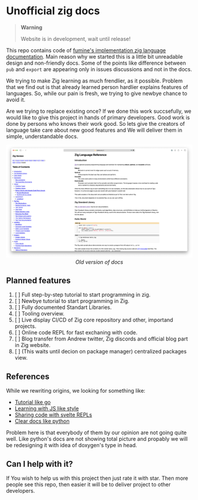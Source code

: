 
# Unofficial zig docs

> **Warning**
> 
> Website is in development, wait until release!

This repo contains code of [fumine's implementation zig language documentation](https://zig.fumine.ru).
Main reason why we started this is a little bit unreadable design and non-friendly docs.
Some of the points like difference between `pub` and `export` are appearing only in issues
discussions and not in the docs.

We trying to make Zig learning as much frendlier, as it possible. Problem that we find out is that
already learned person hardlier explains features of languages. So, while our pain is fresh, we trying
to give newbye chance to avoid it.

Are we trying to replace existing once? If we done this work succsefully, we would like to give this
project in hands of primary developers. Good work is done by persons who knows their work good.
So lets give the creators of language take care about new good features and We will deliver them in
simple, understandable docs.

<div align="center">
    <img src="docs/old-docs.png" alt="img not loaded">
    <i>Old version of docs</i>
</div>

## Planned features

1. [ ] Full step-by-step tutorial to start programming in zig.
2. [ ] Newbye tutorial to start programming in Zig.
3. [ ] Fully documented Standart Libraries.
4. [ ] Tooling overview.
5. [ ] Live display CI/CD of Zig core repository and other, importand projects.
6. [ ] Online code REPL for fast exchaning with code.
7. [ ] Blog transfer from Andrew twitter, Zig discords and official blog part in Zig website.
8. [ ] (This waits until decion on package manager) centralized packages view.

## References

While we rewriting origins, we looking for something like:

* [Tutorial like go](https://gobyexample.com)
* [Learning with JS like style](https://www.solidjs.com/tutorial/introduction_basics)
* [Sharing code with svelte REPLs](https://svelte.dev/repl/hello-world)
* [Clear docs like python](https://docs.python.org/3.11/library/index.html)

Problem here is that everybody of them by our opinion are not going quite well. Like python's
docs are not showing total picture and propably we will be redesigning it with idea of doxygen's
type in head.

## Can I help with it?

If You wish to help us with this project then just rate it with star. Then more people see this repo,
then easier it will be to deliver project to other developers.
